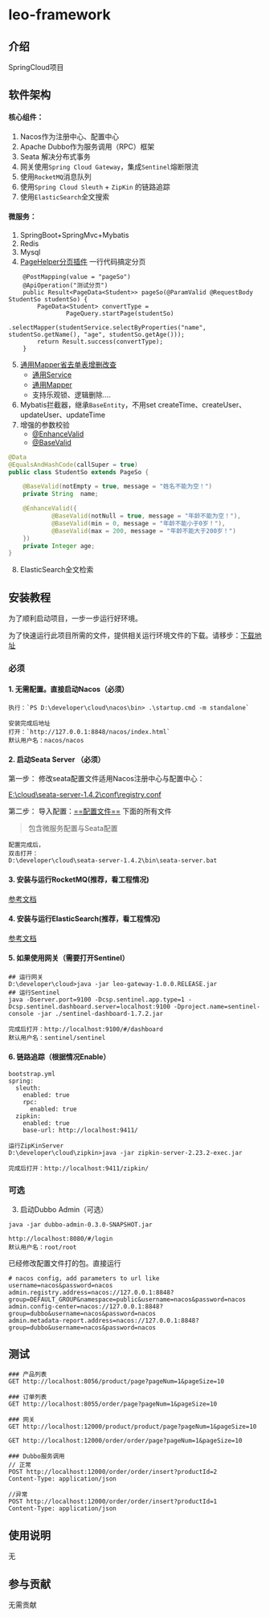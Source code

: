 # leo-framework

## 介绍
SpringCloud项目

## 软件架构
#### 核心组件：
1. Nacos作为注册中心、配置中心
2. Apache Dubbo作为服务调用（RPC）框架
3. Seata 解决分布式事务
4. 网关使用`Spring Cloud Gateway`，集成`Sentinel`熔断限流
5. 使用`RocketMQ`消息队列
6. 使用`Spring Cloud Sleuth` + `ZipKin` 的链路追踪
7. 使用`ElasticSearch`全文搜索

#### 微服务：
1. SpringBoot+SpringMvc+Mybatis
2. Redis
3. Mysql
4. [PageHelper分页插件](https://github.com/pagehelper/Mybatis-PageHelper/blob/master/wikis/zh/HowToUse.md) 一行代码搞定分页
```
    @PostMapping(value = "pageSo")
    @ApiOperation("测试分页")
    public Result<PageData<Student>> pageSo(@ParamValid @RequestBody StudentSo studentSo) {
        PageData<Student> convertType =  
                PageQuery.startPage(studentSo)
                .selectMapper(studentService.selectByProperties("name", studentSo.getName(), "age", studentSo.getAge()));
        return Result.success(convertType);
    }
```
5. [通用Mapper省去单表增删改查](https://gitee.com/free/Mapper/wikis/Home)
    - [通用Service](https://gitee.com/f981545521/leo-framework/blob/master/leo-framework-commons/src/main/java/cn/acyou/leo/framework/service/Service.java)
    - [通用Mapper](https://gitee.com/f981545521/leo-framework/blob/master/leo-framework-commons/src/main/java/cn/acyou/leo/framework/mapper/Mapper.java)
    - 支持乐观锁、逻辑删除....
6. Mybatis拦截器，继承`BaseEntity`，不用set createTime、createUser、updateUser、updateTime
7. 增强的参数校验
    - [@EnhanceValid](https://gitee.com/f981545521/leo-framework/blob/master/leo-framework-dto/src/main/java/cn/acyou/leo/framework/annotation/valid/EnhanceValid.java) 
    - [@BaseValid](https://gitee.com/f981545521/leo-framework/blob/master/leo-framework-dto/src/main/java/cn/acyou/leo/framework/annotation/valid/BaseValid.java)
``` java
@Data
@EqualsAndHashCode(callSuper = true)
public class StudentSo extends PageSo {

    @BaseValid(notEmpty = true, message = "姓名不能为空！")
    private String	name;

    @EnhanceValid({
            @BaseValid(notNull = true, message = "年龄不能为空！"),
            @BaseValid(min = 0, message = "年龄不能小于0岁！"),
            @BaseValid(max = 200, message = "年龄不能大于200岁！")
    })
    private Integer age;
}
```
8. ElasticSearch全文检索


## 安装教程
为了顺利启动项目，一步一步运行好环境。

为了快速运行此项目所需的文件，提供相关运行环境文件的下载。请移步：[下载地址](http://dev.acyou.cn)

### 必须
#### 1. 无需配置。直接启动Nacos（必须）
```
执行：`PS D:\developer\cloud\nacos\bin> .\startup.cmd -m standalone`

安装完成后地址
打开：`http://127.0.0.1:8848/nacos/index.html`
默认用户名：nacos/nacos
```
#### 2. 启动Seata Server （必须）

第一步： 修改seata配置文件适用Nacos注册中心与配置中心：

[E:\cloud\seata-server-1.4.2\conf\registry.conf](document/3.Seata/registry.conf)

第二步： 导入配置：[==配置文件==](document/1.Nacos/conf) 下面的所有文件
> 包含微服务配置与Seata配置
```
配置完成后，
双击打开：
D:\developer\cloud\seata-server-1.4.2\bin\seata-server.bat
```
#### 3. 安装与运行RocketMQ(推荐，看工程情况)

[参考文档](document/5.RocketMQ/2.RocketMq.md)

#### 4. 安装与运行ElasticSearch(推荐，看工程情况)

[参考文档](document/6.ElasticSearch/1.ElasticSearch介绍与相关工具安装.md)

#### 5. 如果使用网关（需要打开Sentinel）
```
## 运行网关
D:\developer\cloud>java -jar leo-gateway-1.0.0.RELEASE.jar
## 运行Sentinel 
java -Dserver.port=9100 -Dcsp.sentinel.app.type=1 -Dcsp.sentinel.dashboard.server=localhost:9100 -Dproject.name=sentinel-console -jar ./sentinel-dashboard-1.7.2.jar

完成后打开：http://localhost:9100/#/dashboard
默认用户名：sentinel/sentinel
```
#### 6. 链路追踪（根据情况Enable）

```
bootstrap.yml
spring:
  sleuth:
    enabled: true
    rpc:
      enabled: true
  zipkin:
    enabled: true
    base-url: http://localhost:9411/

运行ZipKinServer
D:\developer\cloud\zipkin>java -jar zipkin-server-2.23.2-exec.jar

完成后打开：http://localhost:9411/zipkin/

```

### 可选
3. 启动Dubbo Admin（可选）
```
java -jar dubbo-admin-0.3.0-SNAPSHOT.jar

http://localhost:8080/#/login
默认用户名：root/root
```

已经修改配置文件打的包。直接运行
```
# nacos config, add parameters to url like username=nacos&password=nacos
admin.registry.address=nacos://127.0.0.1:8848?group=DEFAULT_GROUP&namespace=public&username=nacos&password=nacos
admin.config-center=nacos://127.0.0.1:8848?group=dubbo&username=nacos&password=nacos
admin.metadata-report.address=nacos://127.0.0.1:8848?group=dubbo&username=nacos&password=nacos
```

## 测试
```
### 产品列表
GET http://localhost:8056/product/page?pageNum=1&pageSize=10

### 订单列表
GET http://localhost:8055/order/page?pageNum=1&pageSize=10

### 网关
GET http://localhost:12000/product/product/page?pageNum=1&pageSize=10

GET http://localhost:12000/order/order/page?pageNum=1&pageSize=10

### Dubbo服务调用
// 正常
POST http://localhost:12000/order/order/insert?productId=2
Content-Type: application/json

//异常
POST http://localhost:12000/order/order/insert?productId=1
Content-Type: application/json

```


## 使用说明

无

## 参与贡献

无需贡献

